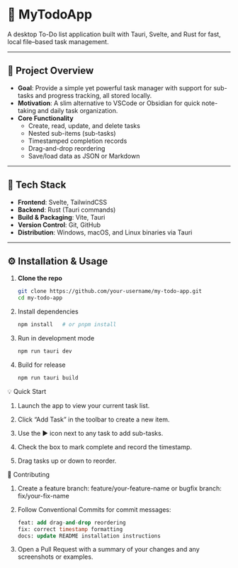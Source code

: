 # 📝 MyTodoApp

A desktop To-Do list application built with Tauri, Svelte, and Rust for fast, local file–based task management.

---

## 📖 Project Overview
- **Goal**: Provide a simple yet powerful task manager with support for sub-tasks and progress tracking, all stored locally.
- **Motivation**: A slim alternative to VSCode or Obsidian for quick note-taking and daily task organization.
- **Core Functionality**
  - Create, read, update, and delete tasks
  - Nested sub-items (sub-tasks)
  - Timestamped completion records
  - Drag-and-drop reordering
  - Save/load data as JSON or Markdown

---

## 🚀 Tech Stack
- **Frontend**: Svelte, TailwindCSS
- **Backend**: Rust (Tauri commands)
- **Build & Packaging**: Vite, Tauri
- **Version Control**: Git, GitHub
- **Distribution**: Windows, macOS, and Linux binaries via Tauri

---

## ⚙️ Installation & Usage
1. **Clone the repo**
   ```bash
   git clone https://github.com/your-username/my-todo-app.git
   cd my-todo-app
   ```

2. Install dependencies
    ```bash
    npm install   # or pnpm install
    ```
3. Run in development mode
    ```bash
    npm run tauri dev
    ```
4. Build for release
    ```bash
    npm run tauri build
    ```

💡 Quick Start
1. Launch the app to view your current task list.

2. Click “Add Task” in the toolbar to create a new item.

3. Use the ▶ icon next to any task to add sub-tasks.

4. Check the box to mark complete and record the timestamp.

5. Drag tasks up or down to reorder.

🤝 Contributing
1. Create a feature branch: feature/your-feature-name or bugfix branch: fix/your-fix-name

2. Follow Conventional Commits for commit messages:
    ```sql
    feat: add drag-and-drop reordering
    fix: correct timestamp formatting
    docs: update README installation instructions
    ```

3. Open a Pull Request with a summary of your changes and any screenshots or examples.


